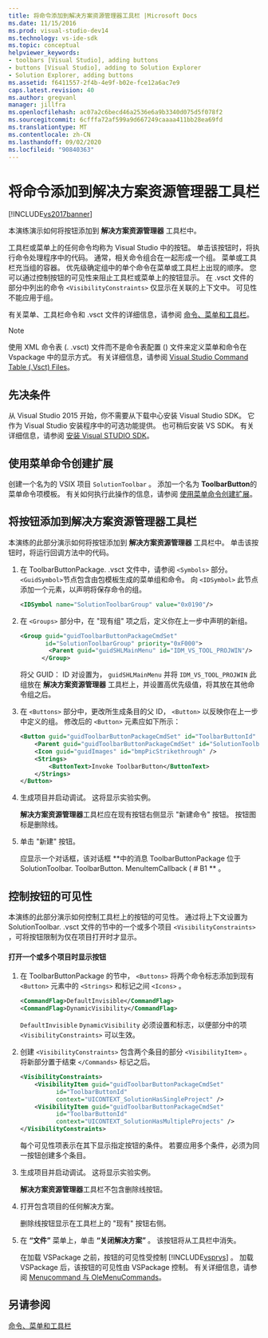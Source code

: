 ```yaml
---
title: 将命令添加到解决方案资源管理器工具栏 |Microsoft Docs
ms.date: 11/15/2016
ms.prod: visual-studio-dev14
ms.technology: vs-ide-sdk
ms.topic: conceptual
helpviewer_keywords:
- toolbars [Visual Studio], adding buttons
- buttons [Visual Studio], adding to Solution Explorer
- Solution Explorer, adding buttons
ms.assetid: f6411557-2f4b-4e9f-b02e-fce12a6ac7e9
caps.latest.revision: 40
ms.author: gregvanl
manager: jillfra
ms.openlocfilehash: ac07a2c6becd46a2536e6a9b3340d075d5f078f2
ms.sourcegitcommit: 6cfffa72af599a9d667249caaaa411bb28ea69fd
ms.translationtype: MT
ms.contentlocale: zh-CN
ms.lasthandoff: 09/02/2020
ms.locfileid: "90840363"
---
```

# <a name="adding-a-command-to-the-solution-explorer-toolbar"></a>将命令添加到解决方案资源管理器工具栏
[!INCLUDE[vs2017banner](../includes/vs2017banner.md)]

本演练演示如何将按钮添加到 **解决方案资源管理器** 工具栏中。  
  
 工具栏或菜单上的任何命令均称为 Visual Studio 中的按钮。 单击该按钮时，将执行命令处理程序中的代码。 通常，相关命令组合在一起形成一个组。 菜单或工具栏充当组的容器。 优先级确定组中的单个命令在菜单或工具栏上出现的顺序。 您可以通过控制按钮的可见性来阻止工具栏或菜单上的按钮显示。 在 .vsct 文件的部分中列出的命令 `<VisibilityConstraints>` 仅显示在关联的上下文中。 可见性不能应用于组。  
  
 有关菜单、工具栏命令和 .vsct 文件的详细信息，请参阅 [命令、菜单和工具栏](../extensibility/internals/commands-menus-and-toolbars.md)。  
  
> [!NOTE]
> 使用 XML 命令表 (. .vsct) 文件而不是命令表配置 () 文件来定义菜单和命令在 Vspackage 中的显示方式。 有关详细信息，请参阅 [Visual Studio Command Table (.Vsct) Files](../extensibility/internals/visual-studio-command-table-dot-vsct-files.md)。  
  
## <a name="prerequisites"></a>先决条件  
 从 Visual Studio 2015 开始，你不需要从下载中心安装 Visual Studio SDK。 它作为 Visual Studio 安装程序中的可选功能提供。 也可稍后安装 VS SDK。 有关详细信息，请参阅 [安装 Visual STUDIO SDK](../extensibility/installing-the-visual-studio-sdk.md)。  
  
## <a name="creating-an-extension-with-a-menu-command"></a>使用菜单命令创建扩展  
 创建一个名为的 VSIX 项目 `SolutionToolbar` 。 添加一个名为 **ToolbarButton**的菜单命令项模板。 有关如何执行此操作的信息，请参阅 [使用菜单命令创建扩展](../extensibility/creating-an-extension-with-a-menu-command.md)。  
  
## <a name="adding-a-button-to-the-solution-explorer-toolbar"></a>将按钮添加到解决方案资源管理器工具栏  
 本演练的此部分演示如何将按钮添加到 **解决方案资源管理器** 工具栏中。 单击该按钮时，将运行回调方法中的代码。  
  
1. 在 ToolbarButtonPackage. .vsct 文件中，请参阅  `<Symbols>` 部分。 `<GuidSymbol>`节点包含由包模板生成的菜单组和命令。 向 `<IDSymbol>` 此节点添加一个元素，以声明将保存命令的组。  
  
    ```xml  
    <IDSymbol name="SolutionToolbarGroup" value="0x0190"/>  
    ```  
  
2. 在 `<Groups>` 部分中，在 "现有组" 项之后，定义你在上一步中声明的新组。  
  
    ```xml  
    <Group guid="guidToolbarButtonPackageCmdSet"  
           id="SolutionToolbarGroup" priority="0xF000">  
            <Parent guid="guidSHLMainMenu" id="IDM_VS_TOOL_PROJWIN"/>  
          </Group>  
    ```  
  
     将父 GUID： ID 对设置为， `guidSHLMainMenu` 并将 `IDM_VS_TOOL_PROJWIN` 此组放在 **解决方案资源管理器** 工具栏上，并设置高优先级值，将其放在其他命令组之后。  
  
3. 在 `<Buttons>` 部分中，更改所生成条目的父 ID， `<Button>` 以反映你在上一步中定义的组。 修改后的 `<Button>` 元素应如下所示：  
  
    ```xml  
    <Button guid="guidToolbarButtonPackageCmdSet" id="ToolbarButtonId" priority="0x0100" type="Button">  
        <Parent guid="guidToolbarButtonPackageCmdSet" id="SolutionToolbarGroup" />  
        <Icon guid="guidImages" id="bmpPicStrikethrough" />  
        <Strings>  
            <ButtonText>Invoke ToolbarButton</ButtonText>  
        </Strings>  
    </Button>  
    ```  
  
4. 生成项目并启动调试。 这将显示实验实例。  
  
     **解决方案资源管理器**工具栏应在现有按钮右侧显示 "新建命令" 按钮。 按钮图标是删除线。  
  
5. 单击 "新建" 按钮。  
  
     应显示一个对话框，该对话框 **中的消息 ToolbarButtonPackage 位于 SolutionToolbar. ToolbarButton. MenuItemCallback ( # B1 ** 。  
  
## <a name="controlling-the-visibility-of-a-button"></a>控制按钮的可见性  
 本演练的此部分演示如何控制工具栏上的按钮的可见性。 通过将上下文设置为 SolutionToolbar. .vsct 文件的节中的一个或多个项目 `<VisibilityConstraints>` ，可将按钮限制为仅在项目打开时才显示。  
  
#### <a name="to-display-a-button-when-one-or-more-projects-are-open"></a>打开一个或多个项目时显示按钮  
  
1. 在 ToolbarButtonPackage 的节中， `<Buttons>` 将两个命令标志添加到现有 `<Button>` 元素中的 `<Strings>` 和标记之间 `<Icons>` 。  
  
   ```xml  
   <CommandFlag>DefaultInvisible</CommandFlag>  
   <CommandFlag>DynamicVisibility</CommandFlag>  
   ```  
  
    `DefaultInvisible` `DynamicVisibility` 必须设置和标志，以便部分中的项 `<VisibilityConstraints>` 可以生效。  
  
2. 创建 `<VisibilityConstraints>` 包含两个条目的部分 `<VisibilityItem>` 。 将新部分置于结束 `</Commands>` 标记之后。  
  
   ```xml  
   <VisibilityConstraints>  
       <VisibilityItem guid="guidToolbarButtonPackageCmdSet"  
             id="ToolbarButtonId"  
             context="UICONTEXT_SolutionHasSingleProject" />  
       <VisibilityItem guid="guidToolbarButtonPackageCmdSet"  
             id="ToolbarButtonId"  
             context="UICONTEXT_SolutionHasMultipleProjects" />  
   </VisibilityConstraints>  
   ```  
  
    每个可见性项表示在其下显示指定按钮的条件。 若要应用多个条件，必须为同一按钮创建多个条目。  
  
3. 生成项目并启动调试。 这将显示实验实例。  
  
    **解决方案资源管理器**工具栏不包含删除线按钮。  
  
4. 打开包含项目的任何解决方案。  
  
    删除线按钮显示在工具栏上的 "现有" 按钮右侧。  
  
5. 在 **“文件”** 菜单上，单击 **“关闭解决方案”** 。 该按钮将从工具栏中消失。  
  
   在加载 VSPackage 之前，按钮的可见性受控制 [!INCLUDE[vsprvs](../includes/vsprvs-md.md)] 。 加载 VSPackage 后，该按钮的可见性由 VSPackage 控制。  有关详细信息，请参阅 [Menucommand 与 OleMenuCommands](../misc/menucommands-vs-olemenucommands.md)。  
  
## <a name="see-also"></a>另请参阅  
 [命令、菜单和工具栏](../extensibility/internals/commands-menus-and-toolbars.md)
